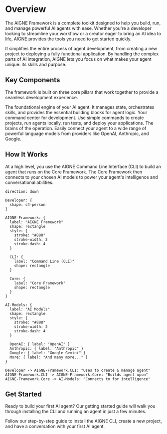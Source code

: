 # Overview

The AIGNE Framework is a complete toolkit designed to help you build, run, and manage powerful AI agents with ease. Whether you're a developer looking to streamline your workflow or a creator eager to bring an AI idea to life, AIGNE provides the tools you need to get started quickly.

It simplifies the entire process of agent development, from creating a new project to deploying a fully functional application. By handling the complex parts of AI integration, AIGNE lets you focus on what makes your agent unique: its skills and purpose.

## Key Components

The framework is built on three core pillars that work together to provide a seamless development experience.

<x-cards data-columns="3">
  <x-card data-title="Core Framework" data-icon="lucide:box" data-href="/core">
    The foundational engine of your AI agent. It manages state, orchestrates skills, and provides the essential building blocks for agent logic.
  </x-card>
  <x-card data-title="Command Line (CLI)" data-icon="lucide:terminal" data-href="/cli">
    Your command center for development. Use simple commands to create projects, run agents locally, run tests, and deploy your applications.
  </x-card>
  <x-card data-title="AI Models" data-icon="lucide:brain-circuit" data-href="/models">
    The brains of the operation. Easily connect your agent to a wide range of powerful language models from providers like OpenAI, Anthropic, and Google.
  </x-card>
</x-cards>

## How It Works

At a high level, you use the AIGNE Command Line Interface (CLI) to build an agent that runs on the Core Framework. The Core Framework then connects to your chosen AI models to power your agent's intelligence and conversational abilities.

```d2
direction: down

Developer: {
  shape: c4-person
}

AIGNE-Framework: {
  label: "AIGNE Framework"
  shape: rectangle
  style: {
    stroke: "#888"
    stroke-width: 2
    stroke-dash: 4
  }

  CLI: {
    label: "Command Line (CLI)"
    shape: rectangle
  }

  Core: {
    label: "Core Framework"
    shape: rectangle
  }
}

AI-Models: {
  label: "AI Models"
  shape: rectangle
  style: {
    stroke: "#888"
    stroke-width: 2
    stroke-dash: 4
  }

  OpenAI: { label: "OpenAI" }
  Anthropic: { label: "Anthropic" }
  Google: { label: "Google Gemini" }
  More: { label: "And many more..." }
}

Developer -> AIGNE-Framework.CLI: "Uses to create & manage agent"
AIGNE-Framework.CLI -> AIGNE-Framework.Core: "Builds agent upon"
AIGNE-Framework.Core -> AI-Models: "Connects to for intelligence"
```

## Get Started

Ready to build your first AI agent? Our getting started guide will walk you through installing the CLI and running an agent in just a few minutes.

<x-card data-title="Get Started in 5 Minutes" data-icon="lucide:rocket" data-href="/cli/getting-started" data-cta="Start Building">
  Follow our step-by-step guide to install the AIGNE CLI, create a new project, and have a conversation with your first AI agent.
</x-card>